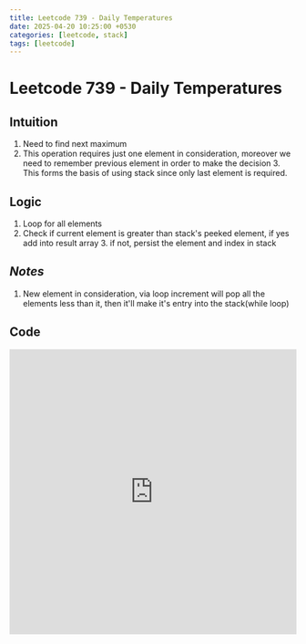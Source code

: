 ```yaml
---
title: Leetcode 739 - Daily Temperatures
date: 2025-04-20 10:25:00 +0530
categories: [leetcode, stack]
tags: [leetcode]
---
```


# Leetcode 739 - Daily Temperatures

## Intuition
1. Need to find next maximum
2. This operation requires just one element in consideration, moreover we need to remember previous element in order to make the decision
   3. This forms the basis of using stack since only last element is required.


## Logic
1. Loop for all elements
2. Check if current element is greater than stack's peeked element, if yes add into result array
   3. if not, persist the element and index in stack

## _Notes_
1. New element in consideration, via loop increment will pop all the elements less than it, then it'll make it's entry into the stack(while loop)

## Code

<iframe src="https://github.com/vkku/LeetCode/blob/b4d5da6fce0d696b5328a8f00eb01aafe6718b44/src/main/java/me/vkku/stack/Daily_Temperature_739.java" width="100%" height="500px" style="border:none;"></iframe>
